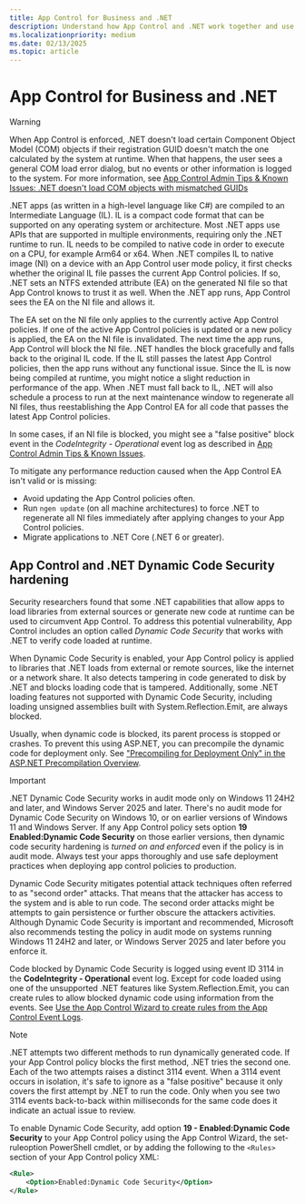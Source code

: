 ```yaml
---
title: App Control for Business and .NET
description: Understand how App Control and .NET work together and use Dynamic Code Security to verify code loaded by .NET at runtime.
ms.localizationpriority: medium
ms.date: 02/13/2025
ms.topic: article
---
```


# App Control for Business and .NET

> [!WARNING]
> When App Control is enforced, .NET doesn't load certain Component Object Model (COM) objects if their registration GUID doesn't match the one calculated by the system at runtime. When that happens, the user sees a general COM load error dialog, but no events or other information is logged to the system. For more information, see [App Control Admin Tips & Known Issues: .NET doesn't load COM objects with mismatched GUIDs](../operations/known-issues.md#net-doesnt-load-component-object-model-com-objects-with-mismatched-guids)

.NET apps (as written in a high-level language like C#) are compiled to an Intermediate Language (IL). IL is a compact code format that can be supported on any operating system or architecture. Most .NET apps use APIs that are supported in multiple environments, requiring only the .NET runtime to run. IL needs to be compiled to native code in order to execute on a CPU, for example Arm64 or x64. When .NET compiles IL to native image (NI) on a device with an App Control user mode policy, it first checks whether the original IL file passes the current App Control policies. If so, .NET sets an NTFS extended attribute (EA) on the generated NI file so that App Control knows to trust it as well. When the .NET app runs, App Control sees the EA on the NI file and allows it.

The EA set on the NI file only applies to the currently active App Control policies. If one of the active App Control policies is updated or a new policy is applied, the EA on the NI file is invalidated. The next time the app runs, App Control will block the NI file. .NET handles the block gracefully and falls back to the original IL code. If the IL still passes the latest App Control policies, then the app runs without any functional issue. Since the IL is now being compiled at runtime, you might notice a slight reduction in performance of the app. When .NET must fall back to IL, .NET will also schedule a process to run at the next maintenance window to regenerate all NI files, thus reestablishing the App Control EA for all code that passes the latest App Control policies.

In some cases, if an NI file is blocked, you might see a "false positive" block event in the *CodeIntegrity - Operational* event log as described in [App Control Admin Tips & Known Issues](../operations/known-issues.md#net-native-images-may-generate-false-positive-block-events).

To mitigate any performance reduction caused when the App Control EA isn't valid or is missing:

- Avoid updating the App Control policies often.
- Run `ngen update` (on all machine architectures) to force .NET to regenerate all NI files immediately after applying changes to your App Control policies.
- Migrate applications to .NET Core (.NET 6 or greater).

## App Control and .NET Dynamic Code Security hardening

Security researchers found that some .NET capabilities that allow apps to load libraries from external sources or generate new code at runtime can be used to circumvent App Control. To address this potential vulnerability, App Control includes an option called *Dynamic Code Security* that works with .NET to verify code loaded at runtime.

When Dynamic Code Security is enabled, your App Control policy is applied to libraries that .NET loads from external or remote sources, like the internet or a network share. It also detects tampering in code generated to disk by .NET and blocks loading code that is tampered. Additionally, some .NET loading features not supported with Dynamic Code Security, including loading unsigned assemblies built with System.Reflection.Emit, are always blocked.

Usually, when dynamic code is blocked, its parent process is stopped or crashes. To prevent this using ASP.NET, you can precompile the dynamic code for deployment only. See ["Precompiling for Deployment Only" in the ASP.NET Precompilation Overview](/previous-versions/aspnet/bb398860(v=vs.100)#precompiling-for-deployment-only).

> [!IMPORTANT]
> .NET Dynamic Code Security works in audit mode only on Windows 11 24H2 and later, and Windows Server 2025 and later. There's no audit mode for Dynamic Code Security on Windows 10, or on earlier versions of Windows 11 and Windows Server. If any App Control policy sets option **19 Enabled:Dynamic Code Security** on those earlier versions, then dynamic code security hardening is *turned on and enforced* even if the policy is in audit mode. Always test your apps thoroughly and  use safe deployment practices when deploying app control policies to production.

Dynamic Code Security mitigates potential attack techniques often referred to as "second order" attacks. That means that the attacker has access to the system and is able to run code. The second order attacks might be attempts to gain persistence or further obscure the attackers activities. Although Dynamic Code Security is important and recommended, Microsoft also recommends testing the policy in audit mode on systems running Windows 11 24H2 and later, or Windows Server 2025 and later before you enforce it.

Code blocked by Dynamic Code Security is logged using event ID 3114 in the **CodeIntegrity - Operational** event log. Except for code loaded using one of the unsupported .NET features like System.Reflection.Emit, you can create rules to allow blocked dynamic code using information from the events. See [Use the App Control Wizard to create rules from the App Control Event Logs](./appcontrol-wizard-parsing-event-logs.md).

> [!NOTE]
> .NET attempts two different methods to run dynamically generated code. If your App Control policy blocks the first method, .NET tries the second one. Each of the two attempts raises a distinct 3114 event. When a 3114 event occurs in isolation, it's safe to ignore as a "false positive" because it only covers the first attempt by .NET to run the code. Only when you see two 3114 events back-to-back within milliseconds for the same code does it indicate an actual issue to review.

To enable Dynamic Code Security, add option **19 - Enabled:Dynamic Code Security** to your App Control policy using the App Control Wizard, the set-ruleoption PowerShell cmdlet, or by adding the following to the `<Rules>` section of your App Control policy XML:

```xml
<Rule>
    <Option>Enabled:Dynamic Code Security</Option>
</Rule>
```

